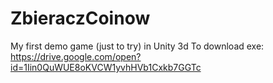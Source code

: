 # ZbieraczCoinow
My first demo game (just to try) in Unity 3d
To download exe: https://drive.google.com/open?id=1Iin0QuWUE8oKVCW1yvhHVb1Cxkb7GGTc
